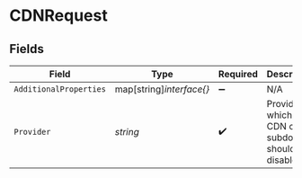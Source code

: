 # CDNRequest


## Fields

| Field                                                           | Type                                                            | Required                                                        | Description                                                     | Example                                                         |
| --------------------------------------------------------------- | --------------------------------------------------------------- | --------------------------------------------------------------- | --------------------------------------------------------------- | --------------------------------------------------------------- |
| `AdditionalProperties`                                          | map[string]*interface{}*                                        | :heavy_minus_sign:                                              | N/A                                                             |                                                                 |
| `Provider`                                                      | *string*                                                        | :heavy_check_mark:                                              | Provider for which the CDN on the subdomain should be disabled. | cloudfront                                                      |